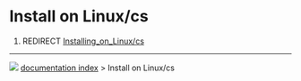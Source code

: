 # Install on Linux/cs
1.  REDIRECT [Installing\_on\_Linux/cs](Installing_on_Linux/cs.md)



---
![](images/Right_arrow.png) [documentation index](../README.md) > Install on Linux/cs
